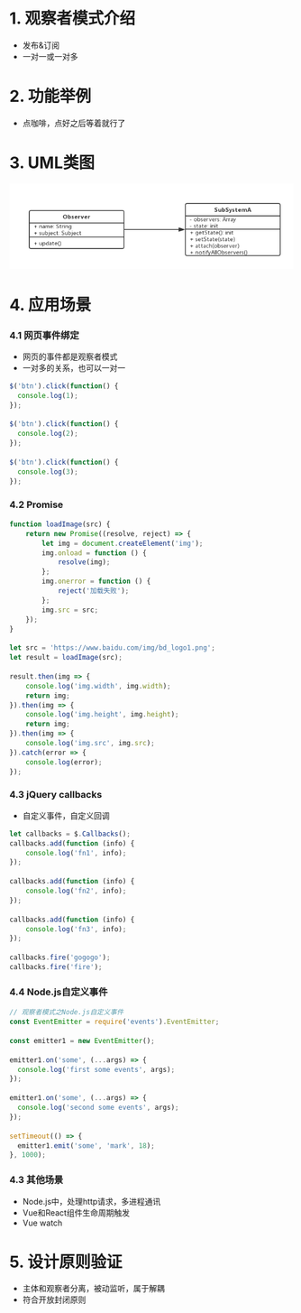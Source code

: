 # 1. 观察者模式介绍
+ 发布&订阅
+ 一对一或一对多

# 2. 功能举例
+ 点咖啡，点好之后等着就行了

# 3. UML类图
![观察者模式UML类图](./images/12-观察者模式UML类图.jpg)

# 4. 应用场景
### 4.1 网页事件绑定
+ 网页的事件都是观察者模式
+ 一对多的关系，也可以一对一
```javascript
$('btn').click(function() {
  console.log(1);
});

$('btn').click(function() {
  console.log(2);
});

$('btn').click(function() {
  console.log(3);
});
```
### 4.2 Promise
```javascript
function loadImage(src) {
	return new Promise((resolve, reject) => {
		let img = document.createElement('img');
		img.onload = function () {
			resolve(img);
		};
		img.onerror = function () {
			reject('加载失败');
		};
		img.src = src;
	});
}

let src = 'https://www.baidu.com/img/bd_logo1.png';
let result = loadImage(src);

result.then(img => {
	console.log('img.width', img.width);
	return img;
}).then(img => {
	console.log('img.height', img.height);
	return img;
}).then(img => {
	console.log('img.src', img.src);
}).catch(error => {
	console.log(error);
});
```
### 4.3 jQuery callbacks
+ 自定义事件，自定义回调
```javascript
let callbacks = $.Callbacks();
callbacks.add(function (info) {
	console.log('fn1', info);
});

callbacks.add(function (info) {
	console.log('fn2', info);
});

callbacks.add(function (info) {
	console.log('fn3', info);
});

callbacks.fire('gogogo');
callbacks.fire('fire');
```
### 4.4 Node.js自定义事件
```javascript
// 观察者模式之Node.js自定义事件
const EventEmitter = require('events').EventEmitter;

const emitter1 = new EventEmitter();

emitter1.on('some', (...args) => {
  console.log('first some events', args);
});

emitter1.on('some', (...args) => {
  console.log('second some events', args);
});

setTimeout(() => {
  emitter1.emit('some', 'mark', 18);
}, 1000);
```

### 4.3 其他场景
+ Node.js中，处理http请求，多进程通讯
+ Vue和React组件生命周期触发
+ Vue watch

# 5. 设计原则验证
+ 主体和观察者分离，被动监听，属于解耦
+ 符合开放封闭原则
